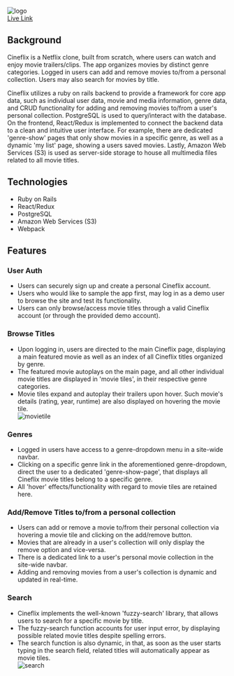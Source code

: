 ![logo](https://cineflix-dev.s3.amazonaws.com/logo.png)  
[Live Link](https://cineflix77.herokuapp.com/)

## Background
Cineflix is a Netflix clone, built from scratch, where users can watch and enjoy movie trailers/clips.
The app organizes movies by distinct genre categories.
Logged in users can add and remove movies to/from a personal collection.
Users may also search for movies by title.  

Cineflix utilizes a ruby on rails backend to provide a framework for core app data, such as individual user data, movie and media information, genre data, and CRUD functionality for adding and removing movies to/from a user's personal collection. PostgreSQL is used to query/interact with the database. On the frontend, React/Redux is implemented to connect the backend data to a clean and intuitive user interface. For example, there are dedicated 'genre-show' pages that only show movies in a specific genre, as well as a dynamic 'my list' page, showing a users saved movies. Lastly, Amazon Web Services (S3) is used as server-side storage to house all multimedia files related to all movie titles.

## Technologies
- Ruby on Rails
- React/Redux
- PostgreSQL
- Amazon Web Services (S3)
- Webpack

## Features

### User Auth
- Users can securely sign up and create a personal Cineflix account.
- Users who would like to sample the app first, may log in as a demo user to browse the site and test its functionality.
- Users can only browse/access movie titles through a valid Cineflix account (or through the provided demo account).

### Browse Titles
- Upon logging in, users are directed to the main Cineflix page, displaying a main featured movie as well as an index of all Cineflix titles organized by genre.
- The featured movie autoplays on the main page, and all other individual movie titles are displayed in 'movie tiles', in their respective genre categories.
- Movie tiles expand and autoplay their trailers upon hover. Such movie's details (rating, year, runtime) are also displayed on hovering the movie tile.  
![movietile](https://media.giphy.com/media/0EkDoKGMKZrcpEnZeO/giphy.gif)

### Genres
- Logged in users have access to a genre-dropdown menu in a site-wide navbar.
- Clicking on a specific genre link in the aforementioned genre-dropdown, direct the user to a dedicated 'genre-show-page', that displays all Cineflix movie titles belong to a specific genre.
- All 'hover' effects/functionality with regard to movie tiles are retained here.

### Add/Remove Titles to/from a personal collection
- Users can add or remove a movie to/from their personal collection via hovering a movie tile and clicking on the add/remove button.
- Movies that are already in a user's collection will only display the remove option and vice-versa.
- There is a dedicated link to a user's personal movie collection in the site-wide navbar.
- Adding and removing movies from a user's collection is dynamic and updated in real-time.

### Search
- Cineflix implements the well-known 'fuzzy-search' library, that allows users to search for a specific movie by title.
- The fuzzy-search function accounts for user input error, by displaying possible related movie titles despite spelling errors.
- The search function is also dynamic, in that, as soon as the user starts typing in the search field, related titles will automatically appear as movie tiles.  
![search](https://media.giphy.com/media/xrNk5ql98ldY5uaQyH/giphy.gif)

